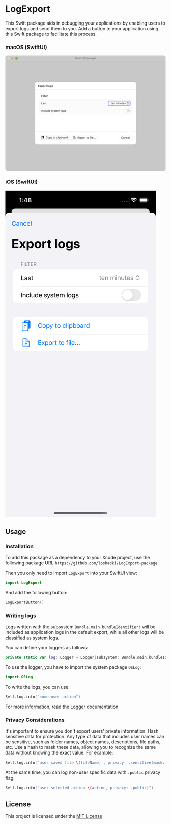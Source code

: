 # LogExport

This Swift package aids in debugging your applications by enabling users to 
export logs and send them to you. Add a button to your application using 
this Swift package to facilitate this process.

### macOS (SwiftUI)

![macOS](./screenshots/macos.png)

### iOS (SwiftUI)

![macOS](./screenshots/ios.png)

## Usage

### Installation

To add this package as a dependency to your Xcode project, use the following 
package URL:`https://github.com/loshadki/LogExport-package`.

Then you only need to import `LogExport` into your SwiftUI view:

```swift
import LogExport
``` 

And add the following button:

```swift
LogExportButton()
```

### Writing logs

Logs written with the subsystem `Bundle.main.bundleIdentifier!` will be included 
as application logs in the default export, while all other logs will be classified 
as system logs.

You can define your loggers as follows:

```swift
private static var log: Logger = Logger(subsystem: Bundle.main.bundleIdentifier!, category: String(describing: MyClass.self))
```

To use the logger, you have to import the system package `OSLog`:

```swift
import OSLog
```

To write the logs, you can use:

```swift
Self.log.info("some user action")
```

For more information, read the [Logger](https://developer.apple.com/documentation/os/logging) documentation.

### Privacy Considerations

It's important to ensure you don't export users' private information. 
Hash sensitive data for protection. Any type of data that includes user names 
can be sensitive, such as folder names, object names, descriptions, file paths, etc. 
Use a hash to mask these data, allowing you to recognize the same data without 
knowing the exact value. For example:

```swift
Self.log.info("user saved file \(fileName, , privacy: .sensitive(mask: .hash))")
```

At the same time, you can log non-user specific data with `.public` privacy flag:

```swift
Self.log.info("user selected action \(action, privacy: .public)")
```

## License

This project is licensed under the [MIT License](./LICENSE)